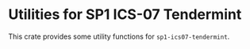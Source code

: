 # Utilities for SP1 ICS-07 Tendermint

This crate provides some utility functions for `sp1-ics07-tendermint`.
